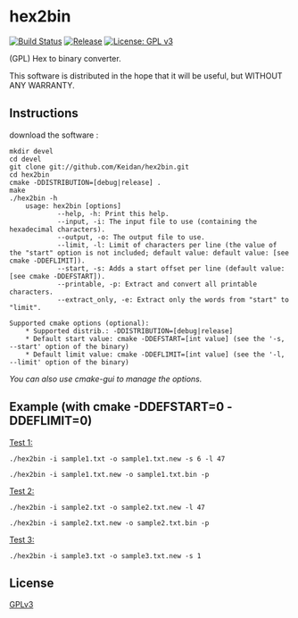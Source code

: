 # hex2bin
[![Build Status](https://github.com/Keidan/hex2bin/actions/workflows/build.yml/badge.svg)][build]
[![Release](https://img.shields.io/github/v/release/Keidan/hex2bin.svg?logo=github)][releases]
[![License: GPL v3](https://img.shields.io/badge/License-GPLv3-blue.svg)][license]

(GPL) Hex to binary converter.

This software is distributed in the hope that it will be useful, but WITHOUT ANY WARRANTY.

## Instructions


download the software :

	mkdir devel
	cd devel
	git clone git://github.com/Keidan/hex2bin.git
	cd hex2bin
	cmake -DDISTRIBUTION=[debug|release] .
	make
	./hex2bin -h 
        usage: hex2bin [options]
                --help, -h: Print this help.
                --input, -i: The input file to use (containing the hexadecimal characters).
                --output, -o: The output file to use.
                --limit, -l: Limit of characters per line (the value of the "start" option is not included; default value: default value: [see cmake -DDEFLIMIT]).
                --start, -s: Adds a start offset per line (default value: [see cmake -DDEFSTART]).
                --printable, -p: Extract and convert all printable characters.
                --extract_only, -e: Extract only the words from "start" to "limit".

	Supported cmake options (optional):
		* Supported distrib.: -DDISTRIBUTION=[debug|release]
		* Default start value: cmake -DDEFSTART=[int value] (see the '-s, --start' option of the binary)
		* Default limit value: cmake -DDEFLIMIT=[int value] (see the '-l, --limit' option of the binary)
		
_You can also use cmake-gui to manage the options._
		
## Example (with cmake -DDEFSTART=0 -DDEFLIMIT=0)

<ins>Test 1:</ins>

`./hex2bin -i sample1.txt -o sample1.txt.new -s 6 -l 47`

`./hex2bin -i sample1.txt.new -o sample1.txt.bin -p`

<ins>Test 2:</ins>

`./hex2bin -i sample2.txt -o sample2.txt.new -l 47`

`./hex2bin -i sample2.txt.new -o sample2.txt.bin -p`

<ins>Test 3:</ins>

`./hex2bin -i sample3.txt -o sample3.txt.new -s 1`


## License

[GPLv3](https://github.com/Keidan/hex2bin/blob/master/license.txt)

[build]: https://github.com/Keidan/hex2bin/actions
[releases]: https://github.com/Keidan/hex2bin/releases
[license]: https://github.com/Keidan/hex2bin/blob/master/license.txt
